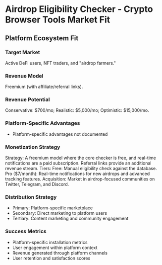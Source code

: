 # Airdrop Eligibility Checker - Crypto Browser Tools Market Fit

## Platform Ecosystem Fit

### Target Market
Active DeFi users, NFT traders, and "airdrop farmers."

### Revenue Model
Freemium (with affiliate/referral links).

### Revenue Potential
Conservative: $700/mo; Realistic: $5,000/mo; Optimistic: $15,000/mo.

### Platform-Specific Advantages
- Platform-specific advantages not documented

### Monetization Strategy
Strategy: A freemium model where the core checker is free, and real-time notifications are a paid subscription. Referral links provide an additional revenue stream. Tiers: Free: Manual eligibility check against the database. Pro ($7/month): Real-time notifications for new airdrops and advanced tracking features. Acquisition: Market in airdrop-focused communities on Twitter, Telegram, and Discord.

### Distribution Strategy
- Primary: Platform-specific marketplace
- Secondary: Direct marketing to platform users
- Tertiary: Content marketing and community engagement

### Success Metrics
- Platform-specific installation metrics
- User engagement within platform context
- Revenue generated through platform channels
- User retention and satisfaction scores
